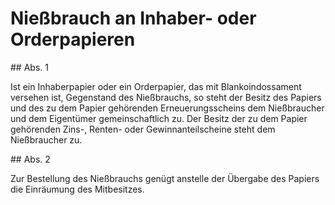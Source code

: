 # Nießbrauch an Inhaber- oder Orderpapieren



\#\# Abs. 1

 Ist ein Inhaberpapier oder ein Orderpapier, das mit Blankoindossament versehen ist, Gegenstand des Nießbrauchs, so steht der Besitz des Papiers und des zu dem Papier gehörenden Erneuerungsscheins dem Nießbraucher und dem Eigentümer gemeinschaftlich zu. Der Besitz der zu dem Papier gehörenden Zins\-, Renten\- oder Gewinnanteilscheine steht dem Nießbraucher zu.

\#\# Abs. 2

 Zur Bestellung des Nießbrauchs genügt anstelle der Übergabe des Papiers die Einräumung des Mitbesitzes. 

